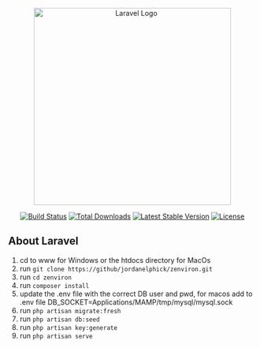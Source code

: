 <p align="center"><a href="https://laravel.com" target="_blank"><img src="https://raw.githubusercontent.com/laravel/art/master/logo-lockup/5%20SVG/2%20CMYK/1%20Full%20Color/laravel-logolockup-cmyk-red.svg" width="400" alt="Laravel Logo"></a></p>

<p align="center">
<a href="https://github.com/laravel/framework/actions"><img src="https://github.com/laravel/framework/workflows/tests/badge.svg" alt="Build Status"></a>
<a href="https://packagist.org/packages/laravel/framework"><img src="https://img.shields.io/packagist/dt/laravel/framework" alt="Total Downloads"></a>
<a href="https://packagist.org/packages/laravel/framework"><img src="https://img.shields.io/packagist/v/laravel/framework" alt="Latest Stable Version"></a>
<a href="https://packagist.org/packages/laravel/framework"><img src="https://img.shields.io/packagist/l/laravel/framework" alt="License"></a>
</p>

## About Laravel

1. cd to www for Windows or the htdocs directory for MacOs
2. run ```git clone https://github/jordanelphick/zenviron.git```
3. run ```cd zenviron```
4. run ```composer install```
5. update the .env file with the correct DB user and pwd, for macos add to .env file DB_SOCKET=Applications/MAMP/tmp/mysql/mysql.sock
6. run ```php artisan migrate:fresh```
7. run ```php artisan db:seed```
8. run ```php artisan key:generate```
9. run ```php artisan serve```
